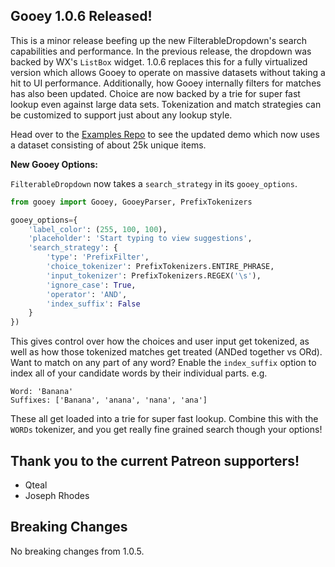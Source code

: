 ## Gooey 1.0.6 Released! 


This is a minor release beefing up the new FilterableDropdown's search capabilities and performance. In the previous release, the dropdown was backed by WX's `ListBox` widget. 1.0.6 replaces this for a fully virtualized version which allows Gooey to operate on massive datasets without taking a hit to UI performance. Additionally, how Gooey internally filters for matches has also been updated. Choice are now backed by a trie for super fast lookup even against large data sets. Tokenization and match strategies can be customized to support just about any lookup style.      

Head over to the [Examples Repo](https://github.com/chriskiehl/GooeyExamples) to see the updated demo which now uses a dataset consisting of about 25k unique items.  


**New Gooey Options:**

`FilterableDropdown` now takes a `search_strategy` in its `gooey_options`.   

```python
from gooey import Gooey, GooeyParser, PrefixTokenizers

gooey_options={
    'label_color': (255, 100, 100),
    'placeholder': 'Start typing to view suggestions',
    'search_strategy': {
        'type': 'PrefixFilter',
        'choice_tokenizer': PrefixTokenizers.ENTIRE_PHRASE,
        'input_tokenizer': PrefixTokenizers.REGEX('\s'),
        'ignore_case': True,
        'operator': 'AND',
        'index_suffix': False
    }
})
```

This gives control over how the choices and user input get tokenized, as well as how those tokenized matches get treated (ANDed together vs ORd). Want to match on any part of any word? Enable the `index_suffix` option to index all of your candidate words by their individual parts. e.g. 

```
Word: 'Banana' 
Suffixes: ['Banana', 'anana', 'nana', 'ana']
```

These all get loaded into a trie for super fast lookup. Combine this with the `WORDs` tokenizer, and you get really fine grained search though your options! 


## Thank you to the current Patreon supporters! 

* Qteal
* Joseph Rhodes


## Breaking Changes 

No breaking changes from 1.0.5.

 

